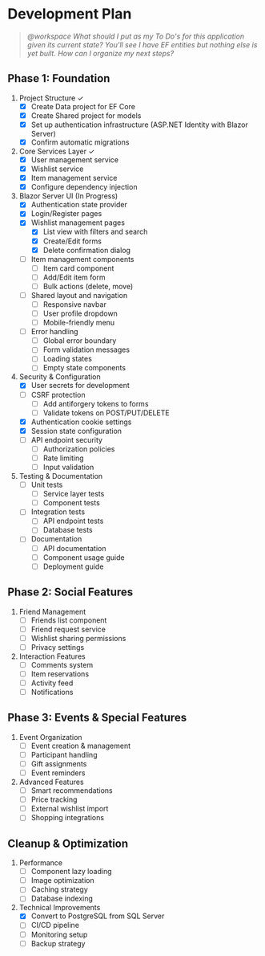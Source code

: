 # Development Plan

> <i>@workspace What should I put as my To Do's for this application given its current state? You'll see I have EF entities but nothing else is yet built. How can I organize my next steps?</i>

## Phase 1: Foundation
1. Project Structure ✓
   - [x] Create Data project for EF Core
   - [x] Create Shared project for models 
   - [x] Set up authentication infrastructure (ASP.NET Identity with Blazor Server)
   - [x] Confirm automatic migrations

2. Core Services Layer ✓
   - [x] User management service
   - [x] Wishlist service
   - [x] Item management service
   - [x] Configure dependency injection

3. Blazor Server UI (In Progress)
   - [x] Authentication state provider
   - [x] Login/Register pages
   - [x] Wishlist management pages
      - [x] List view with filters and search
      - [x] Create/Edit forms
      - [x] Delete confirmation dialog
   - [ ] Item management components
      - [ ] Item card component
      - [ ] Add/Edit item form
      - [ ] Bulk actions (delete, move)
   - [ ] Shared layout and navigation
      - [ ] Responsive navbar
      - [ ] User profile dropdown
      - [ ] Mobile-friendly menu
   - [ ] Error handling
      - [ ] Global error boundary
      - [ ] Form validation messages
      - [ ] Loading states
      - [ ] Empty state components

4. Security & Configuration
   - [x] User secrets for development
   - [ ] CSRF protection
      - [ ] Add antiforgery tokens to forms
      - [ ] Validate tokens on POST/PUT/DELETE
   - [x] Authentication cookie settings
   - [x] Session state configuration
   - [ ] API endpoint security
      - [ ] Authorization policies
      - [ ] Rate limiting
      - [ ] Input validation

5. Testing & Documentation
   - [ ] Unit tests
      - [ ] Service layer tests
      - [ ] Component tests
   - [ ] Integration tests
      - [ ] API endpoint tests
      - [ ] Database tests
   - [ ] Documentation
      - [ ] API documentation
      - [ ] Component usage guide
      - [ ] Deployment guide

## Phase 2: Social Features
1. Friend Management
   - [ ] Friends list component
   - [ ] Friend request service
   - [ ] Wishlist sharing permissions
   - [ ] Privacy settings

2. Interaction Features
   - [ ] Comments system
   - [ ] Item reservations
   - [ ] Activity feed
   - [ ] Notifications

## Phase 3: Events & Special Features
1. Event Organization
   - [ ] Event creation & management
   - [ ] Participant handling
   - [ ] Gift assignments
   - [ ] Event reminders

2. Advanced Features
   - [ ] Smart recommendations
   - [ ] Price tracking
   - [ ] External wishlist import
   - [ ] Shopping integrations

## Cleanup & Optimization
1. Performance
   - [ ] Component lazy loading
   - [ ] Image optimization
   - [ ] Caching strategy
   - [ ] Database indexing

2. Technical Improvements
   - [x] Convert to PostgreSQL from SQL Server
   - [ ] CI/CD pipeline
   - [ ] Monitoring setup
   - [ ] Backup strategy
